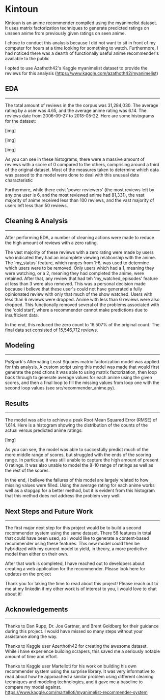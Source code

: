 # Kintoun
Kintoun is an anime recommender compiled using the myanimelist dataset. 
It uses matrix factorization techniques to generate predicted ratings on unseen anime from previously given ratings on seen anime. 

I chose to conduct this analysis because I did not want to sit in front of my computer for hours at a time looking for something to watch. Furthermore, I had noticed there was a dearth of functionally useful anime recommender's available to the public

I opted to use Azathoth42's Kaggle myanimelist dataset to provide the reviews for this analysis (https://www.kaggle.com/azathoth42/myanimelist)

## EDA
____________________________________________________________________________________

The total amount of reviews in the the corpus was 31,284,030. The average rating by a user was 4.65, and the average anime rating was 6.14. The reviews date from 2006-09-27 to 2018-05-22. Here are some histograms for the dataset: 

[img]

[img]

[img]

As you can see in these histograms, there were a massive amount of reviews with a score of 0 compared to the others, comprising around a third of the original dataset. Most of the measures taken to determine which data was passed to the model were done to deal with this unusual data characteristic

Furthermore, while there exist 'power reviewers' (the most reviews left by any one user is 6, and the most reviewed anime had 81,331), the vast majority of anime received less than 100 reviews, and the vast majority of users left less than 50 reviews. 


## Cleaning & Analysis 
____________________________________________________________________________________

After performing EDA, a number of cleaning actions were made to reduce the high amount of reviews with a zero rating. 

The vast majority of these reviews with a zero rating were made by users who indicated they had an incomplete viewing relationship with the anime. The 'my_status' feature, which ranges from 1-6, was used to determine which users were to be removed. Only users which had a 1, meaning they were watching, or a 2, meaning they had completed the anime, were retained. After that, any review that had teh 'my_watched_episodes' feature at less than 3 were also removed. This was a personal decision made because i believe that these user's could not have generated a fully opinionated review with only that much of the show watched. 
Users with less than 6 reviews were dropped. Anime with less than 6 reviews were also dropped. This functionally removed several of the problems associated with the 'cold start', where a recommender cannot make predictions due to insufficient data. 

In the end, this reduced the zero count to 16.507% of the original count. The final data set consisted of 15,546,712 reviews.

## Modeling
____________________________________________________________________________________

PySpark's Alternating Least Squares matrix factorization model was applied for this analysis. A custom script using this model was made that would first generate the predictions it was able to using matrix factorization, then loop back through to generate average values for each anime using the given scores, and then a final loop to fill the missing values from loop one with the second loop values (see src/recommender_anime.py).

## Results
____________________________________________________________________________________

The model was able to achieve a peak Root Mean Squared Error (RMSE) of 1.614. 
Here is a histogram showing the distribution of the counts of the actual versus predicted anime ratings:

[img]

As you can see, the model was able to succesfully predict much of the more middle range of scores, but struggled with the ends of the scoring range. In particular, it was still unable to capture the high amount of present 0 ratings. It was also unable to model the 8-10 range of ratings as well as the rest of the scores. 

In the end, i believe the failures of this model are largely related to how missing values were filled. Using the average rating for each anime works well as a stopgap for a better method, but it is evident from this histogram that this method does not address the problem very well. 


## Next Steps and Future Work
____________________________________________________________________________________

The first major next step for this project would be to build a second recommender system using the same dataset. There 56 features in total that could have been used, so i would like to generate a content-based recommender using these features. This new model could then be hybridized with my current model to yield, in theory, a more predictive model than either on their own. 

After that work is completed, I have reached out to developers about creating a web application for the recommender. Please look here for updates on the project


Thank you for taking the time to read about this project! Please reach out to me at my linkedin if my other work is of interest to you, i would love to chat about it!


## Acknowledgements
____________________________________________________________________________________

Thanks to Dan Rupp, Dr. Joe Gartner, and Brent Goldberg for their guidance during this project. I would have missed so many steps without your assistance along the way. 

Thanks to Kaggle user Azerthoth42 for creating the awesome dataset. While i have experience building scrapers, this saved me a seriously notable amount of time and effort. 

Thanks to Kaggle user Martelloti for his work on building his own recommender system using the surprise library. It was very informative to read about how he approached a similar problem using different cleaning techniques and modeling technologies, and it gave me a baseline to compare my model against. https://www.kaggle.com/martelloti/myanimelist-recommender-system


